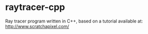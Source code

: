 raytracer-cpp
=============

Ray tracer program written in C++, based on a tutorial available at: http://www.scratchapixel.com/
